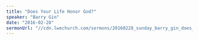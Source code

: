 ```yaml
---
title: "Does Your Life Honor God?"
speaker: "Barry Gin"
date: "2016-02-28"
sermonUrl: "//cdn.lwechurch.com/sermons/20160228_sunday_barry_gin_does_your_life_honor_god.mp3"
---
```

